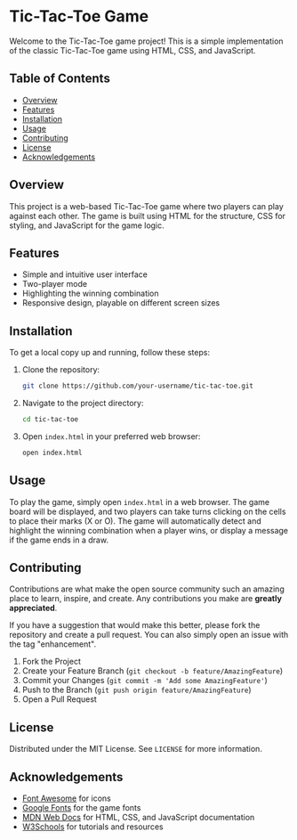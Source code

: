 # Tic-Tac-Toe Game

Welcome to the Tic-Tac-Toe game project! This is a simple implementation of the classic Tic-Tac-Toe game using HTML, CSS, and JavaScript.

## Table of Contents

- [Overview](#overview)
- [Features](#features)
- [Installation](#installation)
- [Usage](#usage)
- [Contributing](#contributing)
- [License](#license)
- [Acknowledgements](#acknowledgements)

## Overview

This project is a web-based Tic-Tac-Toe game where two players can play against each other. The game is built using HTML for the structure, CSS for styling, and JavaScript for the game logic.

## Features

- Simple and intuitive user interface
- Two-player mode
- Highlighting the winning combination
- Responsive design, playable on different screen sizes

## Installation

To get a local copy up and running, follow these steps:

1. Clone the repository:
    ```sh
    git clone https://github.com/your-username/tic-tac-toe.git
    ```

2. Navigate to the project directory:
    ```sh
    cd tic-tac-toe
    ```

3. Open `index.html` in your preferred web browser:
    ```sh
    open index.html
    ```

## Usage

To play the game, simply open `index.html` in a web browser. The game board will be displayed, and two players can take turns clicking on the cells to place their marks (X or O). The game will automatically detect and highlight the winning combination when a player wins, or display a message if the game ends in a draw.

## Contributing

Contributions are what make the open source community such an amazing place to learn, inspire, and create. Any contributions you make are **greatly appreciated**.

If you have a suggestion that would make this better, please fork the repository and create a pull request. You can also simply open an issue with the tag "enhancement".

1. Fork the Project
2. Create your Feature Branch (`git checkout -b feature/AmazingFeature`)
3. Commit your Changes (`git commit -m 'Add some AmazingFeature'`)
4. Push to the Branch (`git push origin feature/AmazingFeature`)
5. Open a Pull Request

## License

Distributed under the MIT License. See `LICENSE` for more information.

## Acknowledgements

- [Font Awesome](https://fontawesome.com) for icons
- [Google Fonts](https://fonts.google.com) for the game fonts
- [MDN Web Docs](https://developer.mozilla.org) for HTML, CSS, and JavaScript documentation
- [W3Schools](https://www.w3schools.com) for tutorials and resources

